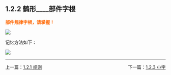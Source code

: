 ## 1.2.2 鹤形\_\_\_\_部件字根  <!-- {docsify-ignore-all} -->  

**<span  style="color: #FF6600;">部件规律字根，请掌握！</span>**  

![](assets/img/hebu.png)
<br>

记忆方法如下：  

![](assets/img/bujm.png)
<br>

---

<div style="width:100%"><span style="float:left">上一篇：<a href=#/gz.md>1.2.1 规则</a></span><span style="float:right">下一篇：<a href=#/xz.md>1.2.3 小字</a></span></div>

<br>
    

<br>
